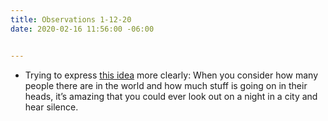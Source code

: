 ```yaml
---
title: Observations 1-12-20
date: 2020-02-16 11:56:00 -06:00


---
```


- Trying to express [this idea](https://spencertweedy.com/observations/040819.html) more clearly: When you consider how many people there are in the world and how much stuff is going on in their heads, it’s amazing that you could ever look out on a night in a city and hear silence.